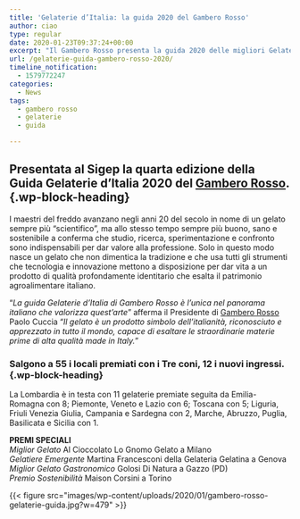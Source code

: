 ```yaml
---
title: 'Gelaterie d’Italia: la guida 2020 del Gambero Rosso'
author: ciao
type: regular
date: 2020-01-23T09:37:24+00:00
excerpt: "Il Gambero Rosso presenta la guida 2020 delle migliori Gelaterie d'Italia. I Premiati "
url: /gelaterie-guida-gambero-rosso-2020/
timeline_notification:
  - 1579772247
categories:
  - News
tags:
  - gambero rosso
  - gelaterie
  - guida

---
```

## Presentata al Sigep la quarta edizione della **Guida Gelaterie d’Italia 2020** del [Gambero Rosso][1].  {.wp-block-heading}

I maestri del freddo avanzano negli anni 20 del secolo in nome di un gelato sempre più “scientifico”, ma allo stesso tempo sempre più buono, sano e sostenibile a conferma che studio, ricerca, sperimentazione e confronto sono indispensabili per dar valore alla professione. Solo in questo modo nasce un gelato che non dimentica la tradizione e che usa tutti gli strumenti che tecnologia e innovazione mettono a disposizione per dar vita a un prodotto di qualità profondamente identitario che esalta il patrimonio agroalimentare italiano.

  
“_La guida Gelaterie d’Italia di Gambero Rosso è l’unica nel panorama italiano che valorizza quest’arte_” afferma il Presidente di [Gambero Rosso][2] Paolo Cuccia “_Il gelato è un prodotto simbolo dell’italianità, riconosciuto e apprezzato in tutto il mondo, capace di esaltare le straordinarie materie prime di alta qualità made in Italy._”

### Salgono a 55 i locali premiati con i **Tre coni,** 12 i nuovi ingressi. {.wp-block-heading}

  
La Lombardia è in testa con 11 gelaterie premiate seguita da Emilia- Romagna con 8; Piemonte, Veneto e Lazio con 6; Toscana con 5; Liguria, Friuli Venezia Giulia, Campania e Sardegna con 2, Marche, Abruzzo, Puglia, Basilicata e Sicilia con 1.

  
**PREMI SPECIALI**  
_Miglior Gelato_ Al Cioccolato Lo Gnomo Gelato a Milano  
_Gelatiere Emergente_ Martina Francesconi della Gelateria Gelatina a Genova  
_Miglior Gelato Gastronomico_ Golosi Di Natura a Gazzo (PD)  
_Premio Sostenibilità_ Maison Corsini a Torino


{{< figure src="images/wp-content/uploads/2020/01/gambero-rosso-gelaterie-guida.jpg?w=479" >}}


 [1]: https://aleepepe.com/2019/10/30/ristoranti-ditalia-2020-di-gambero-rosso/
 [2]: https://aleepepe.com/2019/12/29/tv-il-mio-posto-e-in-cucina-parola-di-carlo-cracco/